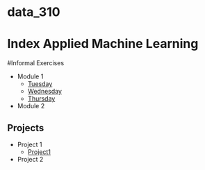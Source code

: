 # data_310
# Index Applied Machine Learning 


#Informal Exercises 
- Module 1 
  - [Tuesday](Tues1.md)
  - [Wednesday](Wed1.md)
  - [Thursday](Thurs1.md)
- Module 2



## Projects 
- Project 1 
  - [Project1](Project_1.md)
- Project 2
